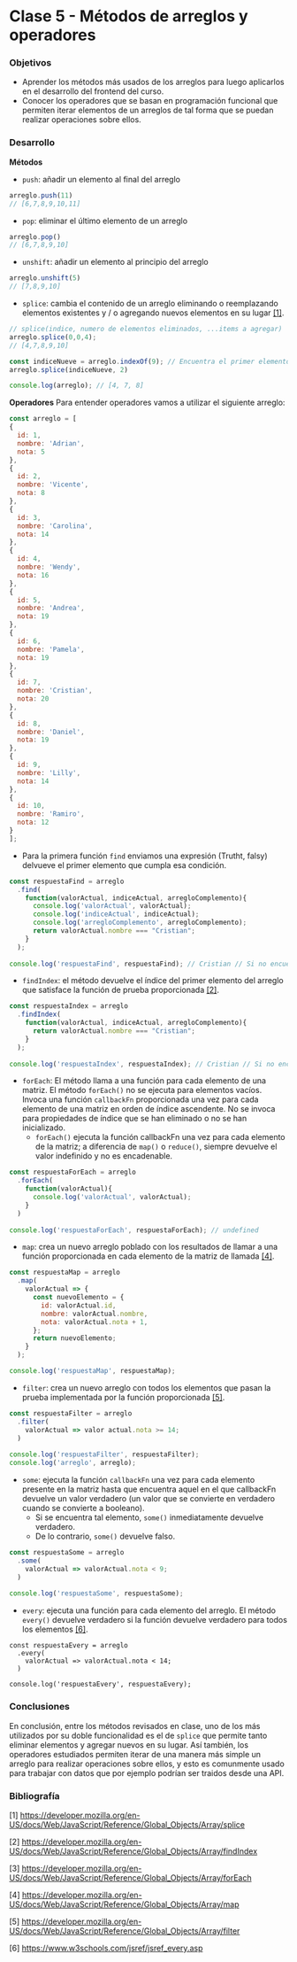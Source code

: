 # Clase 5 - Métodos de arreglos y operadores

### Objetivos
- Aprender los métodos más usados de los arreglos para luego aplicarlos en el desarrollo del frontend del curso.
- Conocer los operadores que se basan en programación funcional que permiten iterar elementos de un arreglos de tal forma que se puedan realizar operaciones sobre ellos.
### Desarrollo

**Métodos**

- `push`: añadir un elemento al final del arreglo
```javascript
arreglo.push(11)
// [6,7,8,9,10,11]
```
- `pop`: eliminar el último elemento de un arreglo
```javascript
arreglo.pop()
// [6,7,8,9,10]
```
- `unshift`: añadir un elemento al principio del arreglo
```javascript
arreglo.unshift(5)
// [7,8,9,10]
```
- `splice`: cambia el contenido de un arreglo eliminando o reemplazando elementos existentes y / o agregando nuevos elementos en su lugar [[1]](#1).
```javascript
// splice(indice, numero de elementos eliminados, ...items a agregar)
arreglo.splice(0,0,4);
// [4,7,8,9,10]

const indiceNueve = arreglo.indexOf(9); // Encuentra el primer elemento y devuelve el índice
arreglo.splice(indiceNueve, 2)

console.log(arreglo); // [4, 7, 8]
```
**Operadores**
Para entender operadores vamos a utilizar el siguiente arreglo: 
```javascript
const arreglo = [
{
  id: 1,
  nombre: 'Adrian',
  nota: 5
},
{
  id: 2,
  nombre: 'Vicente',
  nota: 8
},
{
  id: 3,
  nombre: 'Carolina',
  nota: 14
},
{
  id: 4,
  nombre: 'Wendy',
  nota: 16
},
{
  id: 5,
  nombre: 'Andrea',
  nota: 19
},
{
  id: 6,
  nombre: 'Pamela',
  nota: 19
},
{
  id: 7,
  nombre: 'Cristian',
  nota: 20
},
{
  id: 8,
  nombre: 'Daniel',
  nota: 19
},
{
  id: 9,
  nombre: 'Lilly',
  nota: 14
},
{
  id: 10,
  nombre: 'Ramiro',
  nota: 12
}
];
```
- Para la primera función `find` enviamos una expresión (Trutht, falsy) delvueve el primer elemento que cumpla esa condición.
```javascript
const respuestaFind = arreglo
  .find(
    function(valorActual, indiceActual, arregloComplemento){
      console.log('valorActual', valorActual);
      console.log('indiceActual', indiceActual);
      console.log('arregloComplemento', arregloComplemento);
      return valorActual.nombre === "Cristian";
    }
  );
  
console.log('respuestaFind', respuestaFind); // Cristian // Si no encuentra devuelve undefined
```
- `findIndex`: el método devuelve el índice del primer elemento del arreglo que satisface la función de prueba proporcionada [[2]](#2).

```javascript
const respuestaIndex = arreglo
  .findIndex(
    function(valorActual, indiceActual, arregloComplemento){
      return valorActual.nombre === "Cristian";
    }
  );
  
console.log('respuestaIndex', respuestaIndex); // Cristian // Si no encuentra devuelve undefined
```

- `forEach`: El método llama a una función para cada elemento de una matriz. El método `forEach()` no se ejecuta para elementos vacíos. Invoca una función `callbackFn` proporcionada una vez para cada elemento de una matriz en orden de índice ascendente. No se invoca para propiedades de índice que se han eliminado o no se han inicializado.
  - `forEach()` ejecuta la función callbackFn una vez para cada elemento de la matriz; a diferencia de `map()` o `reduce()`, siempre devuelve el valor indefinido y no es encadenable.

```javascript
const respuestaForEach = arreglo
  .forEach(
    function(valorActual){
      console.log('valorActual', valorActual);
    }
  )
  
console.log('respuestaForEach', respuestaForEach); // undefined
```

- `map`: crea un nuevo arreglo poblado con los resultados de llamar a una función proporcionada en cada elemento de la matriz de llamada [[4]](#4).

```javascript
const respuestaMap = arreglo
  .map(
    valorActual => {
      const nuevoElemento = {
        id: valorActual.id,
        nombre: valorActual.nombre,
        nota: valorActual.nota + 1,
      };
      return nuevoElemento;
    }
  );

console.log('respuestaMap', respuestaMap);
```

- `filter`: crea un nuevo arreglo con todos los elementos que pasan la prueba implementada por la función proporcionada [[5]](#5).

```javascript
const respuestaFilter = arreglo
  .filter(
    valorActual => valor actual.nota >= 14;
  )
  
console.log('respuestaFilter', respuestaFilter);
console.log('arreglo', arreglo);
```

- `some`: ejecuta la función `callbackFn` una vez para cada elemento presente en la matriz hasta que encuentra aquel en el que callbackFn devuelve un valor verdadero (un valor que se convierte en verdadero cuando se convierte a booleano). 
  - Si se encuentra tal elemento, `some()` inmediatamente devuelve verdadero. 
  - De lo contrario, `some()` devuelve falso.

```javascript
const respuestaSome = arreglo
  .some(
    valorActual => valorActual.nota < 9;
  )
  
console.log('respuestaSome', respuestaSome);
```

- `every`: ejecuta una función para cada elemento del arreglo. El método `every()` devuelve verdadero si la función devuelve verdadero para todos los elementos [[6]](#6).

```
const respuestaEvery = arreglo
  .every(
    valorActual => valorActual.nota < 14;
  )

console.log('respuestaEvery', respuestaEvery);
```

### Conclusiones
En conclusión, entre los métodos revisados en clase, uno de los más utilizados por su doble funcionalidad es el de `splice` que permite tanto eliminar elementos y agregar nuevos en su lugar. Así también, los operadores estudiados permiten iterar de una manera más simple un arreglo para realizar operaciones sobre ellos, y esto es comunmente usado para trabajar con datos que por ejemplo podrían ser traidos desde una API. 

### Bibliografía
<a id="1">[1]</a> https://developer.mozilla.org/en-US/docs/Web/JavaScript/Reference/Global_Objects/Array/splice

<a id="2">[2]</a> https://developer.mozilla.org/en-US/docs/Web/JavaScript/Reference/Global_Objects/Array/findIndex

<a id="3">[3]</a> https://developer.mozilla.org/en-US/docs/Web/JavaScript/Reference/Global_Objects/Array/forEach

<a id="4">[4]</a> https://developer.mozilla.org/en-US/docs/Web/JavaScript/Reference/Global_Objects/Array/map

<a id="5">[5]</a> https://developer.mozilla.org/en-US/docs/Web/JavaScript/Reference/Global_Objects/Array/filter

<a id="6">[6]</a> https://www.w3schools.com/jsref/jsref_every.asp
